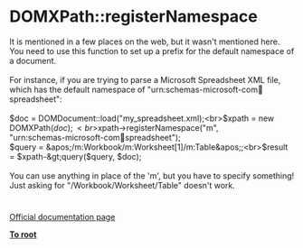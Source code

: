 # DOMXPath::registerNamespace



It is mentioned in a few places on the web, but it wasn&apos;t mentioned here. You need to use this function to set up a prefix for the default namespace of a document. <br><br>For instance, if you are trying to parse a Microsoft Spreadsheet XML file, which has the default namespace of "urn:schemas-microsoft-com:office:spreadsheet":<br><br>$doc = DOMDocument::load("my_spreadsheet.xml);<br>$xpath = new DOMXPath($doc);<br>$xpath-&gt;registerNamespace("m",<br>        "urn:schemas-microsoft-com:office:spreadsheet");<br>$query = &apos;/m:Workbook/m:Worksheet[1]/m:Table&apos;;<br>$result = $xpath-&gt;query($query, $doc);<br><br>You can use anything in place of the &apos;m&apos;, but you have to specify something! Just asking for "/Workbook/Worksheet/Table" doesn&apos;t work.  

#

[Official documentation page](https://www.php.net/manual/en/domxpath.registernamespace.php)

**[To root](/README.md)**